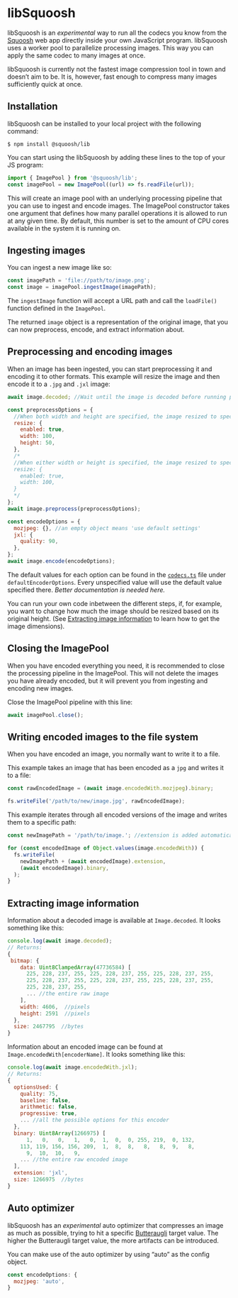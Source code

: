 # libSquoosh

libSquoosh is an _experimental_ way to run all the codecs you know from the [Squoosh] web app directly inside your own JavaScript program. libSquoosh uses a worker pool to parallelize processing images. This way you can apply the same codec to many images at once.

libSquoosh is currently not the fastest image compression tool in town and doesn’t aim to be. It is, however, fast enough to compress many images sufficiently quick at once.

## Installation

libSquoosh can be installed to your local project with the following command:

```
$ npm install @squoosh/lib
```

You can start using the libSquoosh by adding these lines to the top of your JS program:

```js
import { ImagePool } from '@squoosh/lib';
const imagePool = new ImagePool((url) => fs.readFile(url));
```

This will create an image pool with an underlying processing pipeline that you can use to ingest and encode images. The ImagePool constructor takes one argument that defines how many parallel operations it is allowed to run at any given time. By default, this number is set to the amount of CPU cores available in the system it is running on.

## Ingesting images

You can ingest a new image like so:

```js
const imagePath = 'file://path/to/image.png';
const image = imagePool.ingestImage(imagePath);
```

The `ingestImage` function will accept a URL path and call the `loadFile()` function defined in the `ImagePool`.

The returned `image` object is a representation of the original image, that you can now preprocess, encode, and extract information about.

## Preprocessing and encoding images

When an image has been ingested, you can start preprocessing it and encoding it to other formats. This example will resize the image and then encode it to a `.jpg` and `.jxl` image:

```js
await image.decoded; //Wait until the image is decoded before running preprocessors.

const preprocessOptions = {
  //When both width and height are specified, the image resized to specified size.
  resize: {
    enabled: true,
    width: 100,
    height: 50,
  },
  /*
  //When either width or height is specified, the image resized to specified size keeping aspect ratio.
  resize: {
    enabled: true,
    width: 100,
  }
  */
};
await image.preprocess(preprocessOptions);

const encodeOptions = {
  mozjpeg: {}, //an empty object means 'use default settings'
  jxl: {
    quality: 90,
  },
};
await image.encode(encodeOptions);
```

The default values for each option can be found in the [`codecs.ts`][codecs.ts] file under `defaultEncoderOptions`. Every unspecified value will use the default value specified there. _Better documentation is needed here._

You can run your own code inbetween the different steps, if, for example, you want to change how much the image should be resized based on its original height. (See [Extracting image information](#extracting-image-information) to learn how to get the image dimensions).

## Closing the ImagePool

When you have encoded everything you need, it is recommended to close the processing pipeline in the ImagePool. This will not delete the images you have already encoded, but it will prevent you from ingesting and encoding new images.

Close the ImagePool pipeline with this line:

```js
await imagePool.close();
```

## Writing encoded images to the file system

When you have encoded an image, you normally want to write it to a file.

This example takes an image that has been encoded as a `jpg` and writes it to a file:

```js
const rawEncodedImage = (await image.encodedWith.mozjpeg).binary;

fs.writeFile('/path/to/new/image.jpg', rawEncodedImage);
```

This example iterates through all encoded versions of the image and writes them to a specific path:

```js
const newImagePath = '/path/to/image.'; //extension is added automatically

for (const encodedImage of Object.values(image.encodedWith)) {
  fs.writeFile(
    newImagePath + (await encodedImage).extension,
    (await encodedImage).binary,
  );
}
```

## Extracting image information

Information about a decoded image is available at `Image.decoded`. It looks something like this:

```js
console.log(await image.decoded);
// Returns:
{
 bitmap: {
    data: Uint8ClampedArray(47736584) [
      225, 228, 237, 255, 225, 228, 237, 255, 225, 228, 237, 255,
      225, 228, 237, 255, 225, 228, 237, 255, 225, 228, 237, 255,
      225, 228, 237, 255,
      ... //the entire raw image
    ],
    width: 4606,  //pixels
    height: 2591  //pixels
  },
  size: 2467795  //bytes
}
```

Information about an encoded image can be found at `Image.encodedWith[encoderName]`. It looks something like this:

```js
console.log(await image.encodedWith.jxl);
// Returns:
{
  optionsUsed: {
    quality: 75,
    baseline: false,
    arithmetic: false,
    progressive: true,
    ... //all the possible options for this encoder
  },
  binary: Uint8Array(1266975) [
      1,   0,   0,   1,   0,  1,  0,  0, 255, 219,  0, 132,
    113, 119, 156, 156, 209,  1,  8,  8,   8,   8,  9,   8,
      9,  10,  10,   9,
    ... //the entire raw encoded image
  ],
  extension: 'jxl',
  size: 1266975  //bytes
}
```

## Auto optimizer

libSquoosh has an _experimental_ auto optimizer that compresses an image as much as possible, trying to hit a specific [Butteraugli] target value. The higher the Butteraugli target value, the more artifacts can be introduced.

You can make use of the auto optimizer by using “auto” as the config object.

```js
const encodeOptions: {
  mozjpeg: 'auto',
}
```

[squoosh]: https://squoosh.app
[codecs.ts]: https://github.com/GoogleChromeLabs/squoosh/blob/dev/libsquoosh/src/codecs.ts
[butteraugli]: https://github.com/google/butteraugli
[readfile]: https://nodejs.org/api/fs.html#fs_fspromises_readfile_path_options

